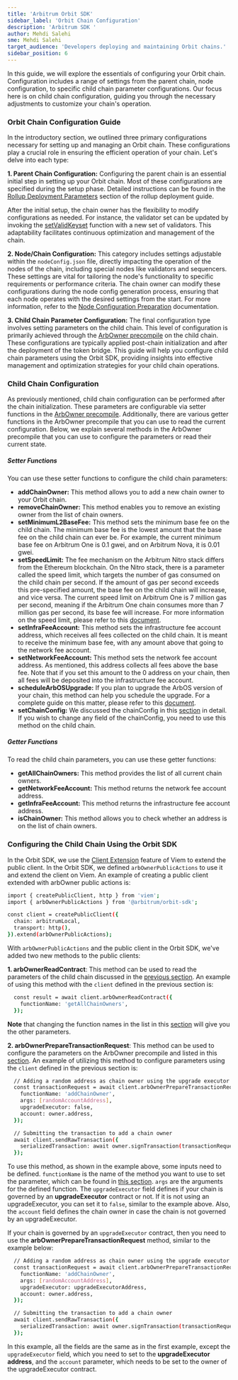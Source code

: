 ```yaml
---
title: 'Arbitrum Orbit SDK'
sidebar_label: 'Orbit Chain Configuration'
description: 'Arbitrum SDK '
author: Mehdi Salehi
sme: Mehdi Salehi
target_audience: 'Developers deploying and maintaining Orbit chains.'
sidebar_position: 6
---
```

In this guide, we will explore the essentials of configuring your Orbit chain. Configuration includes a range of settings from the parent chain, node configuration, to specific child chain parameter configurations. Our focus here is on child chain configuration, guiding you through the necessary adjustments to customize your chain's operation.

### Orbit Chain Configuration Guide

In the introductory section, we outlined three primary configurations necessary for setting up and managing an Orbit chain. These configurations play a crucial role in ensuring the efficient operation of your chain. Let's delve into each type:

**1. Parent Chain Configuration:**
Configuring the parent chain is an essential initial step in setting up your Orbit chain. Most of these configurations are specified during the setup phase. Detailed instructions can be found in the [Rollup Deployment Parameters](deployment-rollup.md#rollup-deployment-parameter) section of the rollup deployment guide. 

After the initial setup, the chain owner has the flexibility to modify configurations as needed. For instance, the validator set can be updated by invoking the [setValidKeyset](https://github.com/OffchainLabs/nitro-contracts/blob/90037b996509312ef1addb3f9352457b8a99d6a6/src/bridge/SequencerInbox.sol#L751) function with a new set of validators. This adaptability facilitates continuous optimization and management of the chain.

**2. Node/Chain Configuration:**
This category includes settings adjustable within the `nodeConfig.json` file, directly impacting the operation of the nodes of the chain, including special nodes like validators and sequencers. These settings are vital for tailoring the node's functionality to specific requirements or performance criteria. The chain owner can modify these configurations during the node config generation process, ensuring that each node operates with the desired settings from the start. For more information, refer to the [Node Configuration Preparation](node-config-preparation.md) documentation.

**3. Child Chain Parameter Configuration:**
The final configuration type involves setting parameters on the child chain. This level of configuration is primarily achieved through the [ArbOwner precompile](https://github.com/OffchainLabs/nitro-contracts/blob/main/src/precompiles/ArbOwner.sol) on the child chain. These configurations are typically applied post-chain initialization and after the deployment of the token bridge. This guide will help you configure child chain parameters using the Orbit SDK, providing insights into effective management and optimization strategies for your child chain operations.

<h3 id="child-chain-config">Child Chain Configuration</h3>

As previously mentioned, child chain configuration can be performed after the chain initialization. These parameters are configurable via setter functions in the [ArbOwner precompile](https://github.com/OffchainLabs/nitro-contracts/blob/main/src/precompiles/ArbOwner.sol). Additionally, there are various getter functions in the ArbOwner precompile that you can use to read the current configuration. Below, we explain several methods in the ArbOwner precompile that you can use to configure the parameters or read their current state.

<h5 id="setter-functions">Setter Functions</h5>
You can use these setter functions to configure the child chain parameters:

- **addChainOwner:** This method allows you to add a new chain owner to your Orbit chain.
- **removeChainOwner:** This method enables you to remove an existing owner from the list of chain owners.
- **setMinimumL2BaseFee:** This method sets the minimum base fee on the child chain. The minimum base fee is the lowest amount that the base fee on the child chain can ever be. For example, the current minimum base fee on Arbitrum One is 0.1 gwei, and on Arbitrum Nova, it is 0.01 gwei.
- **setSpeedLimit:** The fee mechanism on the Arbitrum Nitro stack differs from the Ethereum blockchain. On the Nitro stack, there is a parameter called the speed limit, which targets the number of gas consumed on the child chain per second. If the amount of gas per second exceeds this pre-specified amount, the base fee on the child chain will increase, and vice versa. The current speed limit on Arbitrum One is 7 million gas per second, meaning if the Arbitrum One chain consumes more than 7 million gas per second, its base fee will increase. For more information on the speed limit, please refer to this [document](https://docs.arbitrum.io/inside-arbitrum-nitro/#the-speed-limit).
- **setInfraFeeAccount:** This method sets the infrastructure fee account address, which receives all fees collected on the child chain. It is meant to receive the minimum base fee, with any amount above that going to the network fee account.
- **setNetworkFeeAccount:** This method sets the network fee account address. As mentioned, this address collects all fees above the base fee. Note that if you set this amount to the 0 address on your chain, then all fees will be deposited into the infrastructure fee account.
- **scheduleArbOSUpgrade:** If you plan to upgrade the ArbOS version of your chain, this method can help you schedule the upgrade. For a complete guide on this matter, please refer to this [document](../how-tos/arbos-upgrade.md).
- **setChainConfig:** We discussed the chainConfig in this [section](deployment-rollup.md#chain-config-parameter) in detail. If you wish to change any field of the chainConfig, you need to use this method on the child chain.

<h5 id="getter-functions">Getter Functions</h5>

To read the child chain parameters, you can use these getter functions:

- **getAllChainOwners:** This method provides the list of all current chain owners.
- **getNetworkFeeAccount:** This method returns the network fee account address.
- **getInfraFeeAccount:** This method returns the infrastructure fee account address.
- **isChainOwner:** This method allows you to check whether an address is on the list of chain owners.

### Configuring the Child Chain Using the Orbit SDK

In the Orbit SDK, we use the [Client Extension](https://viem.sh/docs/clients/custom#extending-with-actions-or-configuration) feature of Viem to extend the public client. In the Orbit SDK, we defined `arbOwnerPublicActions` to use it and extend the client on Viem. An example of creating a public client extended with arbOwner public actions is:

```bash
import { createPublicClient, http } from 'viem';
import { arbOwnerPublicActions } from '@arbitrum/orbit-sdk';

const client = createPublicClient({
  chain: arbitrumLocal,
  transport: http(),
}).extend(arbOwnerPublicActions);
```

With `arbOwnerPublicActions` and the public client in the Orbit SDK, we've added two new methods to the public clients:

**1. arbOwnerReadContract**: This method can be used to read the parameters of the child chain discussed in the [previous section](#getter-functions). An example of using this method with the `client` defined in the previous section is:

```bash
  const result = await client.arbOwnerReadContract({
    functionName: 'getAllChainOwners',
  });
```

**Note** that changing the function names in the list in this [section](#getter-functions) will give you the other parameters.

**2. arbOwnerPrepareTransactionRequest**: This method can be used to configure the parameters on the ArbOwner precompile and listed in this [section](#setter-functions). An example of utilizing this method to configure parameters using the `client` defined in the previous section is:

```bash
  // Adding a random address as chain owner using the upgrade executor
  const transactionRequest = await client.arbOwnerPrepareTransactionRequest({
    functionName: 'addChainOwner',
    args: [randomAccountAddress],
    upgradeExecutor: false,
    account: owner.address,
  });

  // Submitting the transaction to add a chain owner
  await client.sendRawTransaction({
    serializedTransaction: await owner.signTransaction(transactionRequest),
  });
```

To use this method, as shown in the example above, some inputs need to be defined. `functionName` is the name of the method you want to use to set the parameter, which can be found in [this section](#setter-functions). `args` are the arguments for the defined function. The `upgradeExecutor` field defines if your chain is governed by an **upgradeExecutor** contract or not. If it is not using an upgradeExecutor, you can set it to `false`, similar to the example above. Also, the `account` field defines the chain owner in case the chain is not governed by an upgradeExecutor.

If your chain is governed by an `upgradeExecutor` contract, then you need to use the **arbOwnerPrepareTransactionRequest** method, similar to the example below:

```bash
  // Adding a random address as chain owner using the upgrade executor
  const transactionRequest = await client.arbOwnerPrepareTransactionRequest({
    functionName: 'addChainOwner',
    args: [randomAccountAddress],
    upgradeExecutor: upgradeExecutorAddress,
    account: owner.address,
  });

  // Submitting the transaction to add a chain owner
  await client.sendRawTransaction({
    serializedTransaction: await owner.signTransaction(transactionRequest),
  });

```

In this example, all the fields are the same as in the first example, except the `upgradeExecutor` field, which you need to set to the **upgradeExecutor address**, and the `account` parameter, which needs to be set to the owner of the upgradeExecutor contract.

